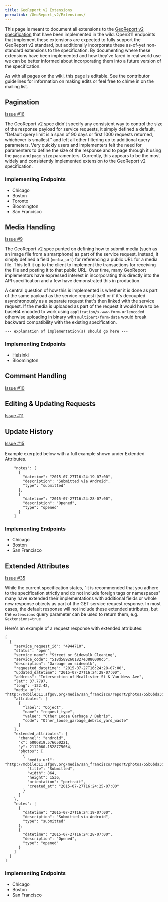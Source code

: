 ```yaml
---
title: GeoReport v2 Extensions
permalink: /GeoReport_v2/Extensions/
---
```

This page is meant to document all extensions to the [GeoReport v2 specification](../) that have been implemented in the wild. Open311 endpoints that implement these extensions are expected to fully support the GeoReport v2 standard, but additionally incorporate these as-of-yet non-standard extensions to the specification. By documenting where these extensions have been implemented and how they've fared in real world use we can be better informed about incorporating them into a future version of the specification. 

As with all pages on the wiki, this page is editable. See the contributor guidelines for information on making edits or feel free to chime in on the mailing list. 


Pagination
------

[Issue #16](https://github.com/open311/open311.github.io/issues/16)

The GeoReport v2 spec didn't specify any consistent way to control the size of the response payload for service requests, it simply defined a default, "Default query limit is a span of 90 days or first 1000 requests returned, whichever is smallest." and left all other filtering up to additional query parameters. Very quickly users and implementers felt the need for paramenters to define the size of the response and to page through it using the `page` and `page_size` paramenters. Currently, this appears to be the most widely and consistently implemented extension to the GeoReport v2 specification. 

### Implementing Endpoints

- Chicago
- Boston
- Toronto
- Bloomington
- San Francisco


Media Handling
------

[Issue #9](https://github.com/open311/open311.github.io/issues/9)

The GeoReport v2 spec punted on defining how to submit media (such as an image file from a smartphone) as part of the service request. Instead, it simply defined a field (`media_url`) for referencing a public URL for a media file. This left it up to the client to implement the transactions for receiving the file and posting it to that public URL. Over time, many GeoReport implementors have expressed interest in incorporating this directly into the API specification and a few have demonstrated this in production.

A central question of how this is implemented is whether it is done as part of the same payload as the service request itself or if it's decoupled asynchronously as a separate request that's then linked with the service request. If the media is uploaded as part of the request it would have to be base64 encoded to work using `application/x-www-form-urlencoded` otherwise uploading in binary with `multipart/form-data` would break backward compatibility with the existing specification.

`--- explanation of implementation(s) should go here ---`

### Implementing Endpoints

- Helsinki
- Bloomington


Comment Handling
------

[Issue #10](https://github.com/open311/open311.github.io/issues/10)

Editing & Updating Requests
------

[Issue #11](https://github.com/open311/open311.github.io/issues/11)

Update History
------

[Issue #15](https://github.com/open311/open311.github.io/issues/15)

Example exerpted below with a full example shown under Extended Attributes. 

~~~
    "notes": [
      {
        "datetime": "2015-07-27T16:24:19-07:00",
        "description": "Submitted via Android",
        "type": "submitted"
      },
      {
        "datetime": "2015-07-27T16:24:28-07:00",
        "description": "Opened",
        "type": "opened"
      }
    ]
~~~


### Implementing Endpoints

- Chicago
- Boston
- San Francisco

Extended Attributes
------

[Issue #35](https://github.com/open311/open311.github.io/issues/35)

While the current specification states, "it is recommended that you adhere to the specification strictly and do not include foreign tags or namespaces" many have extended their implementations with additional fields or whole new response objects as part of the GET service request response. In most cases, the default response will not include these extended attributes, but the `extensions` query parameter can be used to return them, e.g. `&extensions=true`

Here's an example of a request response with extended attributes:

~~~
[
  {
    "service_request_id": "4944710",
    "status": "open",
    "service_name": "Street or Sidewalk Cleaning",
    "service_code": "518d5892601827e3880000c5",
    "description": "Garbage on sidewalk",
    "requested_datetime": "2015-07-27T16:24:28-07:00",
    "updated_datetime": "2015-07-27T16:24:28-07:00",
    "address": "Intersection of Mcallister St & Van Ness Ave",
    "lat": 37.7797,
    "long": -122.42,
    "media_url": "http://mobile311.sfgov.org/media/san_francisco/report/photos/55b6bda3df86c6d37f6d33a4/photo_20150727_162341.jpg",
    "attributes": [
      {
        "label": "Object",
        "name": "request_type",
        "value": "Other Loose Garbage / Debris",
        "code": "Other_loose_garbage_debris_yard_waste"
      }
    ],
    "extended_attributes": {
      "channel": "android",
      "x": 6006819.576650221,
      "y": 2112060.1528775054,
      "photos": [
        {
          "media_url": "http://mobile311.sfgov.org/media/san_francisco/report/photos/55b6bda3df86c6d37f6d33a4/photo_20150727_162341.jpg",
          "title": "Submitted",
          "width": 864,
          "height": 1536,
          "orientation": "portrait",
          "created_at": "2015-07-27T16:24:25-07:00"
        }
      ]
    },
    "notes": [
      {
        "datetime": "2015-07-27T16:24:19-07:00",
        "description": "Submitted via Android",
        "type": "submitted"
      },
      {
        "datetime": "2015-07-27T16:24:28-07:00",
        "description": "Opened",
        "type": "opened"
      }
    ]
  }
]
~~~

### Implementing Endpoints

- Chicago
- Boston
- San Francisco


